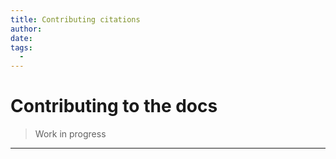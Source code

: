 ```yaml
---
title: Contributing citations
author:
date: 
tags:
  - 
---
```


# Contributing to the docs

> Work in progress

---

